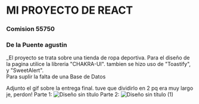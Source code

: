 # MI PROYECTO DE REACT
### Comision 55750
### De la Puente agustin

_El proyecto se trata sobre una tienda de ropa deportiva.
Para el diseño de la pagina utilice la libreria "CHAKRA-UI". tambien se hizo uso de "Toastify", y "SweetAlert".  
Para suplir la falta de una Base de Datos

Adjunto el gif sobre la entrega final. tuve que dividirlo en 2 pq era muy largo je, perdon!
Parte 1:
![Diseño sin título](https://github.com/Agusdelaa/de-la-Puente-React/assets/129866349/e998ae4b-125b-4229-b32f-790ac0c4ec37)
Parte 2:
![Diseño sin título (1)](https://github.com/Agusdelaa/de-la-Puente-React/assets/129866349/fd2c2f92-b0a6-47b9-b41a-67e29998ad10)

